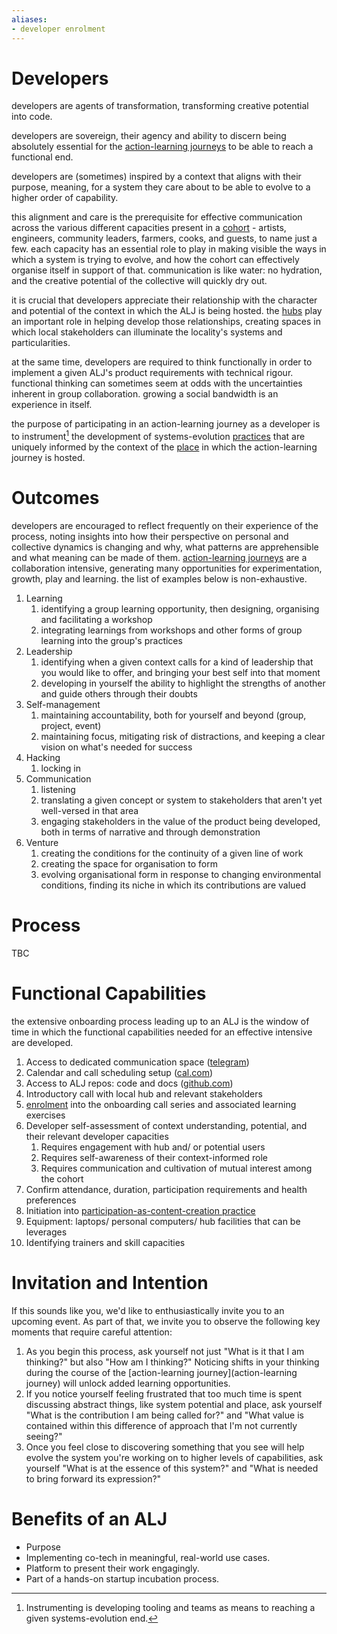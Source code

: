 ```yaml
---
aliases:
- developer enrolment
---
```


# Developers

developers are agents of transformation, transforming creative potential into code. 

developers are sovereign, their agency and ability to discern being absolutely essential for the [action-learning journeys](/patterns/action-learning%20journeys.md) to be able to reach a functional end. 

developers are (sometimes) inspired by a context that aligns with their purpose, meaning, for a system they care about to be able to evolve to a higher order of capability. 

this alignment and care is the prerequisite for effective communication across the various different capacities present in a [cohort](cohort) - artists, engineers, community leaders, farmers, cooks, and guests, to name just a few. each capacity has an essential role to play in making visible the ways in which a system is trying to evolve, and how the cohort can effectively organise itself in support of that. communication is like water: no hydration, and the creative potential of the collective will quickly dry out.

it is crucial that developers appreciate their relationship with the character and potential of the context in which the ALJ is being hosted. the [hubs](/collaborators/communities-of-place/hub/hubs.md) play an important role in helping develop those relationships, creating spaces in which local stakeholders can illuminate the locality's systems and particularities. 

at the same time, developers are required to think functionally in order to implement a given ALJ's product requirements with technical rigour. functional thinking can sometimes seem at odds with the uncertainties inherent in group collaboration. growing a social bandwidth is an experience in itself. 

the purpose of participating in an action-learning journey as a developer is to instrument[^1] the development of systems-evolution [practices](/practices) that are uniquely informed by the context of the [place](/glossary/Place.md) in which the action-learning journey is hosted. 

# Outcomes
developers are encouraged to reflect frequently on their experience of the process, noting insights into how their perspective on personal and collective dynamics is changing and why, what patterns are apprehensible and what meaning can be made of them. [action-learning journeys](/patterns/action-learning%20journeys.md) are a collaboration intensive, generating many opportunities for experimentation, growth, play and learning. the list of examples below is non-exhaustive.

1. Learning 
	1. identifying a group learning opportunity, then designing, organising and facilitating a workshop
	2. integrating learnings from workshops and other forms of group learning into the group's practices
2. Leadership
	1. identifying when a given context calls for a kind of leadership that you would like to offer, and bringing your best self into that moment
	2. developing in yourself the ability to highlight the strengths of another and guide others through their doubts
3. Self-management
	1. maintaining accountability, both for yourself and beyond (group, project, event)
	2. maintaining focus, mitigating risk of distractions, and keeping a clear vision on what's needed for success
4. Hacking
	1. locking in
5. Communication
	1. listening
	2. translating a given concept or system to stakeholders that aren't yet well-versed in that area
	3. engaging stakeholders in the value of the product being developed, both in terms of narrative and through demonstration
6. Venture
	1. creating the conditions for the continuity of a given line of work
	2. creating the space for organisation to form
	3. evolving organisational form in response to changing environmental conditions, finding its niche in which its contributions are valued
# Process
TBC
# Functional Capabilities
the extensive onboarding process leading up to an ALJ is the window of time in which the functional capabilities needed for an effective intensive are developed.

1. Access to dedicated communication space ([telegram](https://telegram.org/tour/groups))
3. Calendar and call scheduling setup ([cal.com](https://cal.com/))
4. Access to ALJ repos: code and docs ([github.com](https://github.com/))
2. Introductory call with local hub and relevant stakeholders
5. [enrolment](/processes/enrolment) into the onboarding call series and associated learning exercises
6. Developer self-assessment of context understanding, potential, and their relevant developer capacities 
	1. Requires engagement with hub and/ or potential users 
	2. Requires self-awareness of their context-informed role
	3. Requires communication and cultivation of mutual interest among the cohort
7. Confirm attendance, duration, participation requirements and health preferences
8. Initiation into [participation-as-content-creation practice](/processes/process-infrastructuring/publishing.md)
9. Equipment: laptops/ personal computers/ hub facilities that can be leverages
10. Identifying trainers and skill capacities

# Invitation and Intention
If this sounds like you, we'd like to enthusiastically invite you to an upcoming event. As part of that, we invite you to observe the following key moments that require careful attention: 

1. As you begin this process, ask yourself not just "What is it that I am thinking?" but also "How am I thinking?" Noticing shifts in your thinking during the course of the [action-learning journey](action-learning journey) will unlock added learning opportunities.
2. If you notice yourself feeling frustrated that too much time is spent discussing abstract things, like system potential and place, ask yourself "What is the contribution I am being called for?" and "What value is contained within this difference of approach that I'm not currently seeing?"
3. Once you feel close to discovering something that you see will help evolve the system you're working on to higher levels of capabilities, ask yourself "What is at the essence of this system?" and "What is needed to bring forward its expression?"

# Benefits of an ALJ

- Purpose
- Implementing co-tech in meaningful, real-world use cases.
- Platform to present their work engagingly.
- Part of a hands-on startup incubation process.

[^1]: Instrumenting is developing tooling and teams as means to reaching a given systems-evolution end. 
